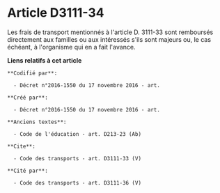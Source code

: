 # Article D3111-34

Les frais de transport mentionnés à l'article D. 3111-33 sont remboursés directement aux familles ou aux intéressés s'ils
sont majeurs ou, le cas échéant, à l'organisme qui en a fait l'avance.

**Liens relatifs à cet article**

	**Codifié par**:

	  - Décret n°2016-1550 du 17 novembre 2016 - art.

	**Créé par**:

	  - Décret n°2016-1550 du 17 novembre 2016 - art.

	**Anciens textes**:

	  - Code de l'éducation - art. D213-23 (Ab)

	**Cite**:

	  - Code des transports - art. D3111-33 (V)

	**Cité par**:

	  - Code des transports - art. D3111-36 (V)
